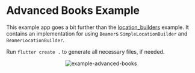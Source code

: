 # Advanced Books Example

This example app goes a bit further than the [location_builders](https://github.com/slovnicki/beamer/tree/master/examples/location_builders) example.
It contains an implementation for using `Beamer`s `SimpleLocationBuilder` and `BeamerLocationBuilder`.

Run `flutter create .` to generate all necessary files, if needed.

<p align="center">
<img src="https://raw.githubusercontent.com/slovnicki/beamer/master/examples/advanced_books/example-advanced-books.gif" alt="example-advanced-books">
